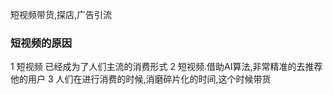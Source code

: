
短视频带货,探店,广告引流

### 短视频的原因
1 短视频 已经成为了人们主流的消费形式
2 短视频.借助AI算法,非常精准的去推荐他的用户
3 人们在进行消费的时候,消磨碎片化的时间,这个时候带货
